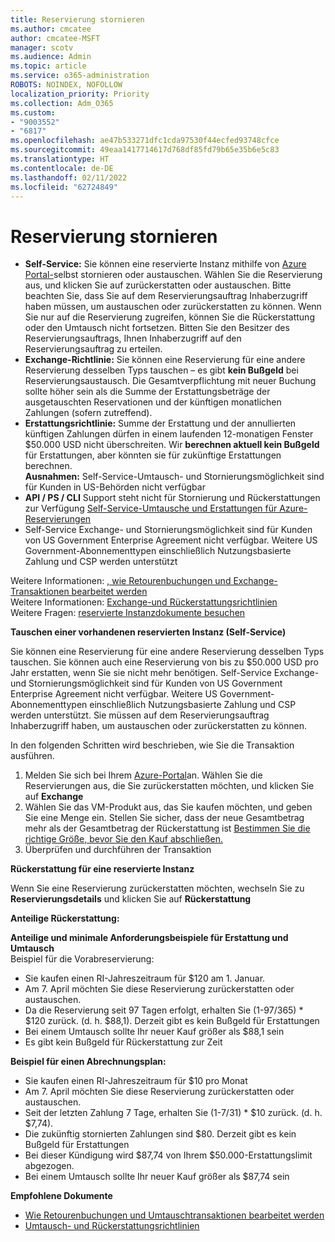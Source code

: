 ```yaml
---
title: Reservierung stornieren
ms.author: cmcatee
author: cmcatee-MSFT
manager: scotv
ms.audience: Admin
ms.topic: article
ms.service: o365-administration
ROBOTS: NOINDEX, NOFOLLOW
localization_priority: Priority
ms.collection: Adm_O365
ms.custom:
- "9003552"
- "6817"
ms.openlocfilehash: ae47b533271dfc1cda97530f44ecfed93748cfce
ms.sourcegitcommit: 49eaa1417714617d768df85fd79b65e35b6e5c83
ms.translationtype: HT
ms.contentlocale: de-DE
ms.lasthandoff: 02/11/2022
ms.locfileid: "62724849"
---
```

# <a name="cancelling-reservation"></a>Reservierung stornieren

- **Self-Service:** Sie können eine reservierte Instanz mithilfe von [Azure Portal-](https://portal.azure.com/#blade/Microsoft_Azure_Reservations/ReservationsBrowseBlade)selbst stornieren oder austauschen. Wählen Sie die Reservierung aus, und klicken Sie auf zurückerstatten oder austauschen. Bitte beachten Sie, dass Sie auf dem Reservierungsauftrag Inhaberzugriff haben müssen, um austauschen oder zurückerstatten zu können. Wenn Sie nur auf die Reservierung zugreifen, können Sie die Rückerstattung oder den Umtausch nicht fortsetzen. Bitten Sie den Besitzer des Reservierungsauftrags, Ihnen Inhaberzugriff auf den Reservierungsauftrag zu erteilen.
- **Exchange-Richtlinie:** Sie können eine Reservierung für eine andere Reservierung desselben Typs tauschen – es gibt **kein Bußgeld** bei Reservierungsaustausch. Die Gesamtverpflichtung mit neuer Buchung sollte höher sein als die Summe der Erstattungsbeträge der ausgetauschten Reservationen und der künftigen monatlichen Zahlungen (sofern zutreffend).
- **Erstattungsrichtlinie:** Summe der Erstattung und der annullierten künftigen Zahlungen dürfen in einem laufenden 12-monatigen Fenster $50.000 USD nicht überschreiten. Wir **berechnen aktuell kein Bußgeld** für Erstattungen, aber könnten sie für zukünftige Erstattungen berechnen.  
    **Ausnahmen:** Self-Service-Umtausch- und Stornierungsmöglichkeit sind für Kunden in US-Behörden nicht verfügbar
- **API / PS / CLI** Support steht nicht für Stornierung und Rückerstattungen zur Verfügung [Self-Service-Umtausche und Erstattungen für Azure-Reservierungen](https://docs.microsoft.com/azure/cost-management-billing/reservations/exchange-and-refund-azure-reservations?WT.mc_id=Portal-Microsoft_Azure_Support)
- Self-Service Exchange- und Stornierungsmöglichkeit sind für Kunden von US Government Enterprise Agreement nicht verfügbar. Weitere US Government-Abonnementtypen einschließlich Nutzungsbasierte Zahlung und CSP werden unterstützt

Weitere Informationen: [, wie Retourenbuchungen und Exchange-Transaktionen bearbeitet werden](https://docs.microsoft.com/azure/billing/billing-azure-reservations-self-service-exchange-and-refund?WT.mc_id=Portal-Microsoft_Azure_Support#how-return-and-exchange-transactions-are-processed)  
Weitere Informationen: [Exchange-und Rückerstattungsrichtlinien](https://docs.microsoft.com/azure/billing/billing-azure-reservations-self-service-exchange-and-refund?WT.mc_id=Portal-Microsoft_Azure_Support#exchange-policies)  
Weitere Fragen: [reservierte Instanzdokumente besuchen](https://docs.microsoft.com/azure/billing/billing-save-compute-costs-reservations?WT.mc_id=Portal-Microsoft_Azure_Support)

**Tauschen einer vorhandenen reservierten Instanz (Self-Service)**

Sie können eine Reservierung für eine andere Reservierung desselben Typs tauschen. Sie können auch eine Reservierung von bis zu $50.000 USD pro Jahr erstatten, wenn Sie sie nicht mehr benötigen. Self-Service Exchange- und Stornierungsmöglichkeit sind für Kunden von US Government Enterprise Agreement nicht verfügbar. Weitere US Government-Abonnementtypen einschließlich Nutzungsbasierte Zahlung und CSP werden unterstützt. Sie müssen auf dem Reservierungsauftrag Inhaberzugriff haben, um austauschen oder zurückerstatten zu können.

In den folgenden Schritten wird beschrieben, wie Sie die Transaktion ausführen.

1. Melden Sie sich bei Ihrem [Azure-Portal](https://portal.azure.com/#blade/Microsoft_Azure_Reservations/ReservationsBrowseBlade)an. Wählen Sie die Reservierungen aus, die Sie zurückerstatten möchten, und klicken Sie auf **Exchange**
2. Wählen Sie das VM-Produkt aus, das Sie kaufen möchten, und geben Sie eine Menge ein. Stellen Sie sicher, dass der neue Gesamtbetrag mehr als der Gesamtbetrag der Rückerstattung ist [Bestimmen Sie die richtige Größe, bevor Sie den Kauf abschließen.](https://docs.microsoft.com/azure/virtual-machines/windows/prepay-reserved-vm-instances?WT.mc_id=Portal-Microsoft_Azure_Support#determine-the-right-vm-size-before-you-buy)
3. Überprüfen und durchführen der Transaktion

**Rückerstattung für eine reservierte Instanz**

Wenn Sie eine Reservierung zurückerstatten möchten, wechseln Sie zu **Reservierungsdetails** und klicken Sie auf **Rückerstattung**

**Anteilige Rückerstattung:**

**Anteilige und minimale Anforderungsbeispiele für Erstattung und Umtausch**  
Beispiel für die Vorabreservierung:

- Sie kaufen einen RI-Jahreszeitraum für $120 am 1. Januar.
- Am 7. April möchten Sie diese Reservierung zurückerstatten oder austauschen.
- Da die Reservierung seit 97 Tagen erfolgt, erhalten Sie (1-97/365) * $120 zurück. (d. h. $88,1). Derzeit gibt es kein Bußgeld für Erstattungen
- Bei einem Umtausch sollte Ihr neuer Kauf größer als $88,1 sein
- Es gibt kein Bußgeld für Rückerstattung zur Zeit

**Beispiel für einen Abrechnungsplan:**

- Sie kaufen einen RI-Jahreszeitraum für $10 pro Monat
- Am 7. April möchten Sie diese Reservierung zurückerstatten oder austauschen.
- Seit der letzten Zahlung 7 Tage, erhalten Sie (1-7/31) * $10 zurück. (d. h. $7,74).
- Die zukünftig stornierten Zahlungen sind $80. Derzeit gibt es kein Bußgeld für Erstattungen
- Bei dieser Kündigung wird $87,74 von Ihrem $50.000-Erstattungslimit abgezogen.
- Bei einem Umtausch sollte Ihr neuer Kauf größer als $87,74 sein

**Empfohlene Dokumente**

- [Wie Retourenbuchungen und Umtauschtransaktionen bearbeitet werden](https://docs.microsoft.com/azure/billing/billing-azure-reservations-self-service-exchange-and-refund?WT.mc_id=Portal-Microsoft_Azure_Support#how-return-and-exchange-transactions-are-processed)
- [Umtausch- und Rückerstattungsrichtlinien](https://docs.microsoft.com/azure/billing/billing-azure-reservations-self-service-exchange-and-refund?WT.mc_id=Portal-Microsoft_Azure_Support#exchange-policies)